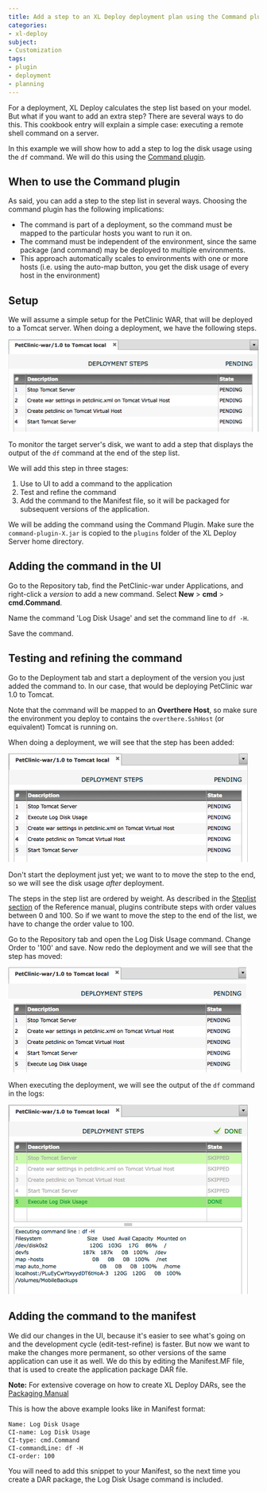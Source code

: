 ```yaml
---
title: Add a step to an XL Deploy deployment plan using the Command plugin
categories:
- xl-deploy
subject:
- Customization
tags:
- plugin
- deployment
- planning
---
```


For a deployment, XL Deploy calculates the step list based on your model. But what if you want to add an extra step? There are several ways to do this. This cookbook entry will explain a simple case: executing a remote shell command on a server. 

In this example we will show how to add a step to log the disk usage using the `df` command. We will do this using the [Command plugin](/xl-deploy/concept/introduction-to-the-xl-deploy-command-plugin.html).

## When to use the Command plugin

As said, you can add a step to the step list in several ways. Choosing the command plugin has the following implications:

 * The command is part of a deployment, so the command must be mapped to the particular hosts you want to run it on. 
 * The command must be independent of the environment, since the same package (and command) may be deployed to multiple environments.
 * This approach automatically scales to environments with one or more hosts (i.e. using the auto-map button, you get the disk usage of every host in the environment)

## Setup

We will assume a simple setup for the PetClinic WAR, that will be deployed to a Tomcat server. When doing a deployment, we have the following steps.

![image](images/simple-command-steplist-original.png) 

To monitor the target server's disk, we want to add a step that displays the output of the `df` command at the end of the step list.

We will add this step in three stages:

1. Use to UI to add a command to the application
2. Test and refine the command
3. Add the command to the Manifest file, so it will be packaged for subsequent versions of the application.

We will be adding the command using the Command Plugin. Make sure the `command-plugin-X.jar` is copied to the `plugins` folder of the XL Deploy Server home directory.

## Adding the command in the UI

Go to the Repository tab, find the PetClinic-war under Applications, and right-click a *version* to add a new command. Select **New** > **cmd** > **cmd.Command**.

Name the command 'Log Disk Usage' and set the command line to `df -H`.

Save the command.

## Testing and refining the command

Go to the Deployment tab and start a deployment of the version you just added the command to. In our case, that would be deploying PetClinic war 1.0 to Tomcat. 

Note that the command will be mapped to an **Overthere Host**, so make sure the environment you deploy to contains the `overthere.SshHost` (or equivalent) Tomcat is running on.

When doing a deployment, we will see that the step has been added:

![image](images/simple-command-steplist-middle.png)

Don't start the deployment just yet; we want to to move the step to the end, so we will see the disk usage *after* deployment.

The steps in the step list are ordered by weight. As described in the [Steplist section](http://docs.xebialabs.com/releases/latest/deployit/referencemanual.html#steplist) of the Reference manual, plugins contribute steps with order values between 0 and 100. So if we want to move the step to the end of the list, we have to change the order value to 100.

Go to the Repository tab and open the Log Disk Usage command. Change Order to '100' and save. Now redo the deployment and we will see that the step has moved:

![image](images/simple-command-steplist-final.png)

When executing the deployment, we will see the output of the `df` command in the logs:

![image](images/simple-command-log.png)

## Adding the command to the manifest

We did our changes in the UI, because it's easier to see what's going on and the development cycle (edit-test-refine) is faster. But now we want to make the changes more permanent, so other versions of the same application can use it as well. We do this by editing the Manifest.MF file, that is used to create the application package DAR file. 

**Note:** For extensive coverage on how to create XL Deploy DARs, see the [Packaging Manual](http://docs.xebialabs.com/releases/latest/deployit/packagingmanual.html)

This is how the above example looks like in Manifest format:

    Name: Log Disk Usage
    CI-name: Log Disk Usage
    CI-type: cmd.Command
    CI-commandLine: df -H
    CI-order: 100

You will need to add this snippet to your Manifest, so the next time you create a DAR package, the Log Disk Usage command is included.
